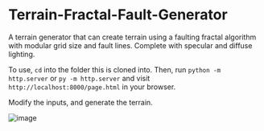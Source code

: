 # Terrain-Fractal-Fault-Generator
A terrain generator that can create terrain using a faulting fractal algorithm with modular grid size and fault lines. Complete with specular and diffuse lighting.

To use, `cd` into the folder this is cloned into. 
Then, run `python -m http.server` or `py -m http.server` and visit `http://localhost:8000/page.html` in your browser.

Modify the inputs, and generate the terrain.

![image](https://github.com/user-attachments/assets/1e14f1bd-8e8a-4e2c-82c9-a34320876f16)
